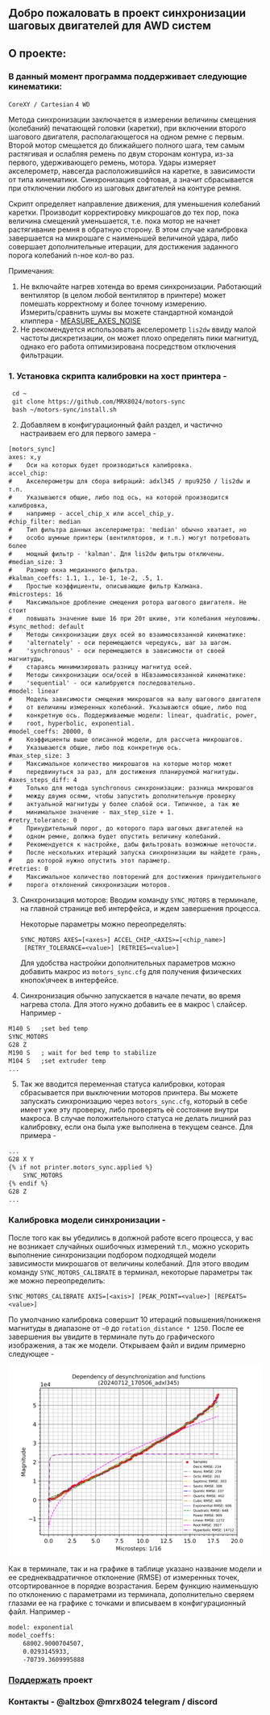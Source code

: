 ## Добро пожаловать в проект синхронизации шаговых двигателей для AWD систем

## О проекте:

### В данный момент программа поддерживает следующие кинематики:
`CoreXY / Cartesian` `4 WD`

Метода синхронизации заключается в измерении величины смещения (колебаний)
печатающей головки (каретки), при включении второго шагового двигателя,
располагающегося на одном ремне с первым. Второй мотор смещается до
ближайшего полного шага, тем самым растягивая и ослабляя ремень по двум
сторонам контура, из-за первого, удерживающего ремень, мотора. Удары
измеряет акселерометр, навсегда расположившийся на каретке, в зависимости
от типа кинематики. Синхронизация софтовая, а значит сбрасывается при
отключении любого из шаговых двигателей на контуре ремня.

Скрипт определяет направление движения, для уменьшения колебаний каретки.
Производит корректировку микрошагов до тех пор, пока величина смещений
уменьшается, т.е. пока мотор не начнет растягивание ремня в обратную
сторону. В этом случае калибровка завершается на микрошаге с наименьшей
величиной удара, либо совершает дополнительные итерации, для достижения
заданного порога колебаний n-ное кол-во раз.

Примечания:
1. Не включайте нагрев хотенда во время синхронизации. Работающий
   вентилятор (в целом любой вентилятор в принтере) может помешать
   корректному и более точному измерению. Измерить/cравнить шумы вы
   можете стандартной командой клиппера - [MEASURE_AXES_NOISE
   ](https://www.klipper3d.org/G-Codes.html#measure_axes_noise)
2. Не рекомендуется использовать акселерометр `lis2dw` ввиду малой
   частоты дискретизации, он может плохо определять пики магнитуд,
   однако его работа оптимизирована посредством отключения фильтрации.

### 1. Установка скрипта калибровки на хост принтера -

```
 cd ~
 git clone https://github.com/MRX8024/motors-sync
 bash ~/motors-sync/install.sh
```

2. Добавляем в конфигурационный файл раздел, и частично настраиваем
   его для первого замера -

```
[motors_sync]
axes: x,y
#    Оси на которых будет производиться калибровка.
accel_chip:
#    Aкселерометры для сбора вибраций: adxl345 / mpu9250 / lis2dw и т.п.
#    Указываются общие, либо под ось, на которой производится калибровка, 
#    например - accel_chip_x или accel_chip_y.
#chip_filter: median
#    Тип фильтра данных акселерометра: 'median' обычно хватает, но
#    особо шумные принтеры (вентиляторов, и т.п.) могут потребовать более
#    мощный фильтр - 'kalman'. Для lis2dw фильтры отключены.
#median_size: 3
#    Размер окна медианного фильтра.
#kalman_coeffs: 1.1, 1., 1e-1, 1e-2, .5, 1.
#    Простые коэффициенты, описывающие фильтр Калмана.
#microsteps: 16
#    Максимальное дробление смещения ротора шагового двигателя. Не стоит
#    повышать значение выше 16 при 20т шкиве, эти колебания неуловимы.
#sync_method: default
#    Методы синхронизации двух осей во взаимосвязанной кинематике:
#    'alternately' - оси перемещаются чередуясь, шаг за шагом.
#    'synchronous' - оси перемещаются в зависимости от своей магнитуды,
#    стараясь минимизировать разницу магнитуд осей.
#    Методы синхронизации оси/осей в НЕвзаимосвязанной кинематике:
#    'sequential' - оси калибруются последовательно.
#model: linear
#    Модель зависимости смещения микрошагов на валу шагового двигателя
#    от величины измеренных колебаний. Указываются общие, либо под
#    конкретную ось. Поддерживаемые модели: linear, quadratic, power,
#    root, hyperbolic, exponential.
#model_coeffs: 20000, 0
#    Коэффициенты выше описанной модели, для рассчета микрошагов.
#    Указываются общие, либо под конкретную ось.
#max_step_size: 3
#    Максимальное количество микрошагов на которые мотор может
#    передвинуться за раз, для достижения планируемой магнитуды.
#axes_steps_diff: 4
#    Только для метода synchronous синхронизации: разница микрошагов
#    между двумя осями, чтобы запустить дополнительную проверку 
#    актуальной магнитуды у более слабой оси. Типичное, а так же
#    минимальное значение - max_step_size + 1.
#retry_tolerance: 0
#    Принудительный порог, до которого пара шаговых двигателей на
#    одном ремне, должна будет опустить величину колебаний.
#    Рекомендуется к настройке, дабы фильтровать возможные неточости.
#    После нескольких итераций запуска синхронизации вы найдете грань,  
#    до которой нужно опустить этот параметр.
#retries: 0
#    Максимальное количество повторений для достижения принудительного
#    порога отклонений синхронизации моторов.
```
3. Синхронизация моторов:
   Вводим команду `SYNC_MOTORS` в терминале, на главной странице веб
   интерфейса, и ждем завершения процесса.

   Некоторые параметры можно переопределять:
   ```
   SYNC_MOTORS AXES=[<axes>] ACCEL_CHIP_<AXIS>=[<chip_name>]
    [RETRY_TOLERANCE=<value>] [RETRIES=<value>]
   ```
   Для удобства настройки дополнительных параметров можно добавить макрос
   из `motors_sync.cfg` для получения физических кнопок\ячеек в интерфейсе.
4. Синхронизация обычно запускается в начале печати, во время нагрева
   стола. Для этого нужно добавить ее в макрос \ слайсер. Например -
```
M140 S   ;set bed temp
SYNC_MOTORS
G28 Z
M190 S   ; wait for bed temp to stabilize
M104 S   ;set extruder temp
...
```
5. Так же вводится переменная статуса калибровки, которая сбрасывается при
   выключении моторов принтера. Вы можете запускать синхронизацию через
   `motors_sync.cfg`, который в себе имеет уже эту проверку, либо проверять
   её состояние внутри макроса. В случае положительного статуса не делать
   лишний раз калибровку, если она была уже выполнена в текущем сеансе. 
   Для примера -
```
...
G28 X Y
{% if not printer.motors_sync.applied %}
    SYNC_MOTORS
{% endif %}
G28 Z
...
```
### Калибровка модели синхронизации -
После того как вы убедились в должной работе всего процесса, у вас не
возникает случайных ошибочных измерений т.п., можно ускорить выполнение
синхронизации подбором подходящей модели зависимости микрошагов от
величины колебаний. Для этого вводим команду `SYNC_MOTORS_CALIBRATE` в
терминал, некоторые параметры так же можно переопределить:
```
SYNC_MOTORS_CALIBRATE AXIS=[<axis>] [PEAK_POINT=<value>] [REPEATS=<value>]
```
По умолчанию калибровка совершит 10 итераций повышения/пониженя магнитуды
в диапазоне от `~0` до `rotation_distance * 1250`. После ее завершения вы
увидите в терминале путь до графического изображения, а так же модели. 
Открываем файл и видим примерно следующее - 

![](/wiki/pictures/img_1.png)

Как в терминале, так и на графике в таблице указано название модели и ее
среднеквадратичное отклонение (RMSE) от измеренных точек, отсортированное в
порядке возрастания. Берем функцию наименьшую по отклонению с параметрами
из терминала, дополнительно сверяем глазами ее на графике с точками и 
вписываем в конфигурационный файл. Например -
```
model: exponential
model_coeffs:
    68002.9000704507,
    0.0293145933,
    -70739.3609995888
```
### [Поддержать](https://ko-fi.com/altzbox) проект
### Контакты -  @altzbox @mrx8024 telegram / discord
